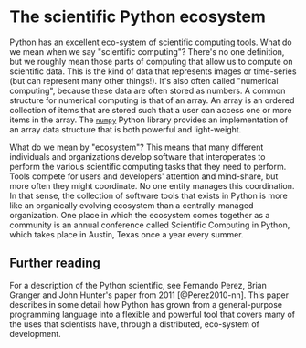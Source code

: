 # The scientific Python ecosystem

Python has an excellent eco-system of scientific computing tools. What do we
mean when we say "scientific computing"? There's no one definition, but we
roughly mean those parts of computing that allow us to compute on scientific
data. This is the kind of data that represents images or time-series (but can
represent many other things!). It's also often called "numerical computing",
because these data are often stored as numbers. A common structure for numerical
computing is that of an array. An array is an ordered collection of items that
are stored such that a user can access one or more items in the array. The
[`numpy`](https://numpy.org/) Python library provides an implementation of
an array data structure that is both powerful and light-weight.

What do we mean by "ecosystem"? This means that many different individuals and
organizations develop software that interoperates to perform the various
scientific computing tasks that they need to perform. Tools compete for users
and developers' attention and mind-share, but more often they might coordinate.
No one entity manages this coordination. In that sense, the collection of
software tools that exists in Python is more like an organically evolving
ecosystem than a centrally-managed organization. One place in which the
ecosystem comes together as a community is an annual conference called
Scientific Computing in Python, which takes place in Austin, Texas once a year
every summer.


## Further reading

For a description of the Python scientific, see Fernando Perez, Brian Granger
and John Hunter's paper from 2011 [@Perez2010-nn]. This paper describes in some
detail how Python has grown from a general-purpose programming language into a
flexible and powerful tool that covers many of the uses that scientists have,
through a distributed, eco-system of development.